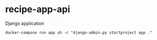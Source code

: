 # recipe-app-api
Django application 

```shell
docker-compose run app sh -c "django-admin.py startproject app ." 
```
